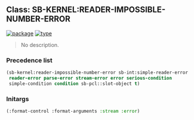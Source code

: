 ## Class: SB-KERNEL:READER-IMPOSSIBLE-NUMBER-ERROR
[![package](https://img.shields.io/badge/Package-SB--KERNEL-5f9ea0.svg?style=social&colorA=999999)](../) [![type](https://img.shields.io/badge/Type-Class-5f9ea0.svg?style=social&colorA=999999)](../#class) 

> No description.

### Precedence list
```cl
(sb-kernel:reader-impossible-number-error sb-int:simple-reader-error
 reader-error parse-error stream-error error serious-condition
 simple-condition condition sb-pcl::slot-object t)
```
### Initargs
```cl
(:format-control :format-arguments :stream :error)
```
